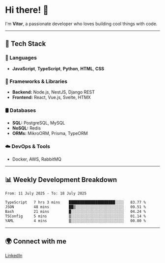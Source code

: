 
# Hi there! 👋

I'm **Vitor**, a passionate developer who loves building cool things with code.

---
## 🔧 Tech Stack

### 📌 Languages
- **JavaScript**, **TypeScript**, **Python**, **HTML**, **CSS**

### 🚀 Frameworks & Libraries
- **Backend:** Node.js, NestJS, Django REST
- **Frontend:** React, Vue.js, Svelte, HTMX

### 🛢️ Databases
- **SQL:** PostgreSQL, MySQL
- **NoSQL:** Redis
- **ORMs:** MikroORM, Prisma, TypeORM

### ☁️ DevOps & Tools
- Docker, AWS, RabbitMQ

---
## 📊 Weekly Development Breakdown

<!--START_SECTION:waka-->

```txt
From: 11 July 2025 - To: 18 July 2025

TypeScript   7 hrs 3 mins    █████████████████████░░░░   83.77 %
JSON         48 mins         ██▒░░░░░░░░░░░░░░░░░░░░░░   09.51 %
Bash         21 mins         █░░░░░░░░░░░░░░░░░░░░░░░░   04.24 %
TSConfig     5 mins          ▒░░░░░░░░░░░░░░░░░░░░░░░░   01.14 %
YAML         4 mins          ▒░░░░░░░░░░░░░░░░░░░░░░░░   00.80 %
```

<!--END_SECTION:waka-->

---
## 🌍 Connect with me
[LinkedIn](https://www.linkedin.com/in/vitorlc)
